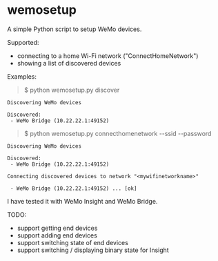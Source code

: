 # wemosetup
A simple Python script to setup WeMo devices.

Supported:
 - connecting to a home Wi-Fi network ("ConnectHomeNetwork")
 - showing a list of discovered devices

Examples:

> $ python wemosetup.py discover

```
Discovering WeMo devices

Discovered:
 - WeMo Bridge (10.22.22.1:49152)
```
 


> $ python wemosetup.py connecthomenetwork --ssid <mywifinetworkname> --password <mywifinetworkpassword>

```
Discovering WeMo devices

Discovered:
 - WeMo Bridge (10.22.22.1:49152)

Connecting discovered devices to network "<mywifinetworkname>"

 - WeMo Bridge (10.22.22.1:49152) ... [ok]

```

I have tested it with WeMo Insight and WeMo Bridge.

TODO:
 - support getting end devices
 - support adding end devices
 - support switching state of end devices
 - support switching / displaying binary state for Insight
